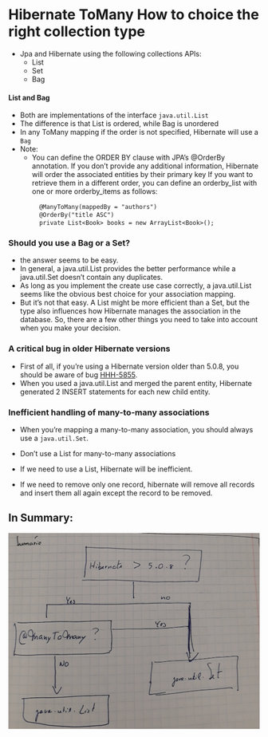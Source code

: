 # Hibernate ToMany How to choice the right collection type

- Jpa and Hibernate using the following collections APIs:
  - List
  - Set
  - Bag
    
#### List and Bag

- Both are implementations of the interface `java.util.List`
- The difference is that List is ordered, while Bag is unordered
- In any ToMany mapping if the order is not specified, Hibernate will use a `Bag`
- Note:
   - You can define the ORDER BY clause with JPA’s @OrderBy annotation. If you don’t provide any additional information, Hibernate will order the associated entities by their primary key  If you want to retrieve them in a different order, you can define an orderby_list with one or more orderby_items as follows:
       ```
         @ManyToMany(mappedBy = "authors")
         @OrderBy("title ASC")
         private List<Book> books = new ArrayList<Book>();
       ```
     
### Should you use a Bag or a Set?

- the answer seems to be easy.
- In general, a java.util.List provides the better performance while a java.util.Set doesn’t contain any duplicates.
- As long as you implement the create use case correctly, a java.util.List seems like the obvious best choice for your association mapping.
- But it’s not that easy. A List might be more efficient than a Set, but the type also influences how Hibernate manages the association in the database. So, there are a few other things you need to take into account when you make your decision.

### A critical bug in older Hibernate versions
- First of all, if you’re using a Hibernate version older than 5.0.8, you should be aware of bug [HHH-5855](https://hibernate.atlassian.net/browse/HHH-5855). 
- When you used a java.util.List and merged the parent entity, Hibernate generated 2 INSERT statements for each new child entity.
 
### Inefficient handling of many-to-many associations

- When you’re mapping a many-to-many association, you should always use a `java.util.Set`.
- Don’t use a List for many-to-many associations

- If we need to use a List, Hibernate will be inefficient.
- If we need to remove only one record, hibernate will remove all records and insert them all again except the record to be removed.
  
## In Summary:

![What type of collections should we use](docs/what-hibernate-collections-should-be-used.png)
